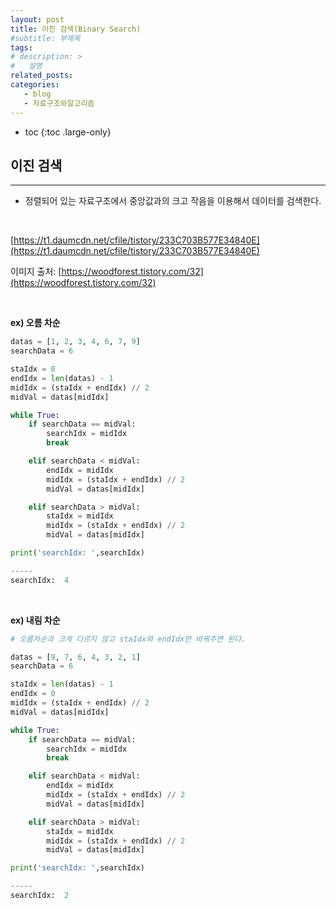 ```yaml
---
layout: post
title: 이진 검색(Binary Search)
#subtitle: 부제목
tags: 
# description: >
#   설명
related_posts:
categories:
   - blog
   - 자료구조와알고리즘
---
```


* toc
{:toc .large-only}

## 이진 검색

---

- 정렬되어 있는 자료구조에서 중앙값과의 크고 작음을 이용해서 데이터를 검색한다.

<br>

[https://t1.daumcdn.net/cfile/tistory/233C703B577E34840E](https://t1.daumcdn.net/cfile/tistory/233C703B577E34840E)

이미지 출처: [https://woodforest.tistory.com/32](https://woodforest.tistory.com/32)

<br>

**ex) 오름 차순**

```python
datas = [1, 2, 3, 4, 6, 7, 9]
searchData = 6

staIdx = 0
endIdx = len(datas) - 1
midIdx = (staIdx + endIdx) // 2
midVal = datas[midIdx]

while True:
    if searchData == midVal:
        searchIdx = midIdx
        break

    elif searchData < midVal:
        endIdx = midIdx
        midIdx = (staIdx + endIdx) // 2
        midVal = datas[midIdx]

    elif searchData > midVal:
        staIdx = midIdx
        midIdx = (staIdx + endIdx) // 2
        midVal = datas[midIdx]

print('searchIdx: ',searchIdx)

-----
searchIdx:  4
```

<br>

**ex) 내림 차순**

```python
# 오름차순과 크게 다르지 않고 staIdx와 endIdx만 바꿔주면 된다.

datas = [9, 7, 6, 4, 3, 2, 1]
searchData = 6

staIdx = len(datas) - 1
endIdx = 0
midIdx = (staIdx + endIdx) // 2
midVal = datas[midIdx]

while True:
    if searchData == midVal:
        searchIdx = midIdx
        break

    elif searchData < midVal:
        endIdx = midIdx
        midIdx = (staIdx + endIdx) // 2
        midVal = datas[midIdx]

    elif searchData > midVal:
        staIdx = midIdx
        midIdx = (staIdx + endIdx) // 2
        midVal = datas[midIdx]

print('searchIdx: ',searchIdx)

-----
searchIdx:  2
```
